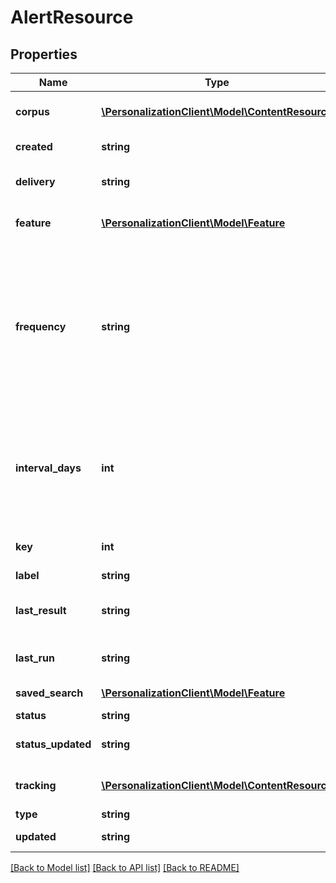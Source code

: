 # AlertResource

## Properties
Name | Type | Description | Notes
------------ | ------------- | ------------- | -------------
**corpus** | [**\PersonalizationClient\Model\ContentResource**](ContentResource.md) | the body of content we&#39;re watching for changes. | [optional] 
**created** | **string** | The date &amp; time the entity was created. | 
**delivery** | **string** | How the alerts are to be delivered to the recipient. | 
**feature** | [**\PersonalizationClient\Model\Feature**](Feature.md) | Feature definitions &amp; etting values for the specific alert type. | [optional] 
**frequency** | **string** | Controlled intervals aligned with the corresponding downstream (Dominos) job. When the reader is in control, the value is &lt;em&gt;interval&lt;/em&gt; and the alert&#39;s periodicity is controlled by &lt;em&gt;interval-days&lt;/em&gt;. | 
**interval_days** | **int** | When frequency is &lt;em&gt;interval&lt;/em&gt;, this is the number of days between executions of the alert. Eg, a value of 1 could lead to a daily alert whereas 7 could lead to a weekly alert. | [optional] 
**key** | **int** | The numeric key assigned by the JPA repository. | [optional] 
**label** | **string** | Alert label. | 
**last_result** | **string** | The date &amp; time the entity was last ran to successful completion. | [optional] 
**last_run** | **string** | The date &amp; time the entity was last executed by system. | 
**saved_search** | [**\PersonalizationClient\Model\Feature**](Feature.md) | Setting values for a saved-search. | [optional] 
**status** | **string** | Alert status. | 
**status_updated** | **string** | The date &amp; time the &lt;code&gt;status&lt;/code&gt; was changed. | 
**tracking** | [**\PersonalizationClient\Model\ContentResource**](ContentResource.md) | The specific resource we&#39;re watching for changes. | [optional] 
**type** | **string** | Alert type. | 
**updated** | **string** | The date &amp; time the entity was updated. | 

[[Back to Model list]](../README.md#documentation-for-models) [[Back to API list]](../README.md#documentation-for-api-endpoints) [[Back to README]](../README.md)


